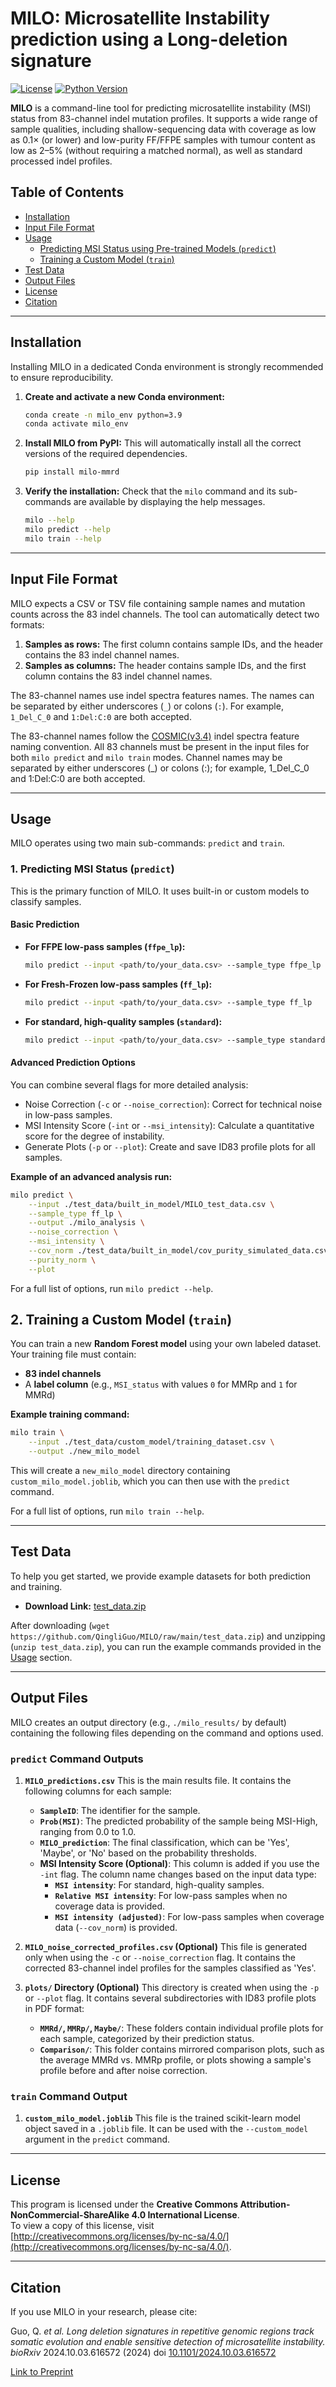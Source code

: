 # MILO: Microsatellite Instability prediction using a Long-deletion signature

[![License](https://img.shields.io/badge/License-CC%20BY--NC--SA%204.0-lightgrey.svg)](https://creativecommons.org/licenses/by-nc-sa/4.0/)
[![Python Version](https://img.shields.io/badge/python-3.9+-blue.svg)](https://www.python.org/downloads/)

**MILO** is a command-line tool for predicting microsatellite instability (MSI) status from 83-channel indel mutation profiles. It supports a wide range of sample qualities, including shallow-sequencing data with coverage as low as 0.1× (or lower) and low-purity FF/FFPE samples with tumour content as low as 2–5% (without requiring a matched normal), as well as standard processed indel profiles.

## Table of Contents

* [Installation](#installation)
* [Input File Format](#input-file-format)
* [Usage](#usage)
  * [Predicting MSI Status using Pre-trained Models (`predict`)](#1-predicting-msi-status-predict)
  * [Training a Custom Model (`train`)](#2-training-a-custom-model-train)
* [Test Data](#test-data)
* [Output Files](#output-files)
* [License](#license)
* [Citation](#citation)

---

## Installation

Installing MILO in a dedicated Conda environment is strongly recommended to ensure reproducibility.

1.  **Create and activate a new Conda environment:**
    ```bash
    conda create -n milo_env python=3.9
    conda activate milo_env
    ```

2.  **Install MILO from PyPI:**
    This will automatically install all the correct versions of the required dependencies.
    ```bash
    pip install milo-mmrd
    ```

3.  **Verify the installation:**
    Check that the `milo` command and its sub-commands are available by displaying the help messages.
    ```bash
    milo --help
    milo predict --help
    milo train --help
    ```

---

## Input File Format

MILO expects a CSV or TSV file containing sample names and mutation counts across the 83 indel channels. The tool can automatically detect two formats:

1.  **Samples as rows:** The first column contains sample IDs, and the header contains the 83 indel channel names.
2.  **Samples as columns:** The header contains sample IDs, and the first column contains the 83 indel channel names.

The 83-channel names use  indel spectra features names. The names can be separated by either underscores (`_`) or colons (`:`). For example, `1_Del_C_0` and `1:Del:C:0` are both accepted.

The 83-channel names follow the [COSMIC(v3.4)](https://cancer.sanger.ac.uk/signatures/id/) indel spectra feature naming convention. All 83 channels must be present in the input files for both `milo predict` and `milo train` modes. Channel names may be separated by either underscores (_) or colons (:); for example, 1_Del_C_0 and 1:Del:C:0 are both accepted. 

---

## Usage

MILO operates using two main sub-commands: `predict` and `train`.

### 1. Predicting MSI Status (`predict`)

This is the primary function of MILO. It uses built-in or custom models to classify samples.

#### **Basic Prediction**

* **For FFPE low-pass samples (`ffpe_lp`):**
    ```bash
    milo predict --input <path/to/your_data.csv> --sample_type ffpe_lp
    ```

* **For Fresh-Frozen low-pass samples (`ff_lp`):**
    ```bash
    milo predict --input <path/to/your_data.csv> --sample_type ff_lp
    ```

* **For standard, high-quality samples (`standard`):**
    ```bash
    milo predict --input <path/to/your_data.csv> --sample_type standard
    ```

#### **Advanced Prediction Options**

You can combine several flags for more detailed analysis:

* Noise Correction (`-c` or `--noise_correction`): Correct for technical noise in low-pass samples.
* MSI Intensity Score (`-int` or `--msi_intensity`): Calculate a quantitative score for the degree of instability.
* Generate Plots (`-p` or `--plot`): Create and save ID83 profile plots for all samples.

**Example of an advanced analysis run:**
```bash
milo predict \
    --input ./test_data/built_in_model/MILO_test_data.csv \
    --sample_type ff_lp \
    --output ./milo_analysis \
    --noise_correction \
    --msi_intensity \
    --cov_norm ./test_data/built_in_model/cov_purity_simulated_data.csv \
    --purity_norm \
    --plot
```
For a full list of options, run `milo predict --help`.

## 2. Training a Custom Model (`train`)

You can train a new **Random Forest model** using your own labeled dataset.  
Your training file must contain:  

- **83 indel channels**  
- A **label column** (e.g., `MSI_status` with values `0` for MMRp and `1` for MMRd)  

**Example training command:**

```bash
milo train \
    --input ./test_data/custom_model/training_dataset.csv \
    --output ./new_milo_model
```

This will create a `new_milo_model` directory containing `custom_milo_model.joblib`, which you can then use with the `predict` command.

For a full list of options, run `milo train --help`.

---

## Test Data

To help you get started, we provide example datasets for both prediction and training.

- **Download Link:** [test_data.zip](https://github.com/QingliGuo/MILO/raw/main/test_data.zip)

After downloading (`wget https://github.com/QingliGuo/MILO/raw/main/test_data.zip`) and unzipping (`unzip test_data.zip`), you can run the example commands provided in the [Usage](#usage) section.

---

## Output Files

MILO creates an output directory (e.g., `./milo_results/` by default) containing the following files depending on the command and options used.

### `predict` Command Outputs

1.  **`MILO_predictions.csv`**
    This is the main results file. It contains the following columns for each sample:
    * **`SampleID`**: The identifier for the sample.
    * **`Prob(MSI)`**: The predicted probability of the sample being MSI-High, ranging from 0.0 to 1.0.
    * **`MILO_prediction`**: The final classification, which can be 'Yes', 'Maybe', or 'No' based on the probability thresholds.
    * **MSI Intensity Score (Optional)**: This column is added if you use the `-int` flag. The column name changes based on the input data type:
        * **`MSI intensity`**: For standard, high-quality samples.
        * **`Relative MSI intensity`**: For low-pass samples when no coverage data is provided.
        * **`MSI intensity (adjusted)`**: For low-pass samples when coverage data (`--cov_norm`) is provided.

2.  **`MILO_noise_corrected_profiles.csv` (Optional)**
    This file is generated only when using the `-c` or `--noise_correction` flag. It contains the corrected 83-channel indel profiles for the samples classified as 'Yes'.

3.  **`plots/` Directory (Optional)**
    This directory is created when using the `-p` or `--plot` flag. It contains several subdirectories with ID83 profile plots in PDF format:
    * **`MMRd/`, `MMRp/`, `Maybe/`**: These folders contain individual profile plots for each sample, categorized by their prediction status.
    * **`Comparison/`**: This folder contains mirrored comparison plots, such as the average MMRd vs. MMRp profile, or plots showing a sample's profile before and after noise correction.

### `train` Command Output

1.  **`custom_milo_model.joblib`**
    This file is the trained scikit-learn model object saved in a `.joblib` file. It can be used with the `--custom_model` argument in the `predict` command.

---

## License

This program is licensed under the **Creative Commons Attribution-NonCommercial-ShareAlike 4.0 International License**.  
To view a copy of this license, visit [http://creativecommons.org/licenses/by-nc-sa/4.0/](http://creativecommons.org/licenses/by-nc-sa/4.0/).

---

## Citation

If you use MILO in your research, please cite:

Guo, Q. *et al.*  *Long deletion signatures in repetitive genomic regions track somatic evolution and enable sensitive detection of microsatellite instability.* *bioRxiv* 2024.10.03.616572 (2024) doi [10.1101/2024.10.03.616572](https://doi.org/10.1101/2024.10.03.616572)

[Link to Preprint](https://doi.org/10.1101/2024.10.03.616572)
